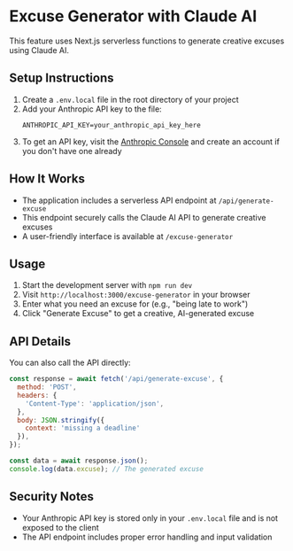 # Excuse Generator with Claude AI

This feature uses Next.js serverless functions to generate creative excuses using Claude AI.

## Setup Instructions

1. Create a `.env.local` file in the root directory of your project
2. Add your Anthropic API key to the file:
   ```
   ANTHROPIC_API_KEY=your_anthropic_api_key_here
   ```
3. To get an API key, visit the [Anthropic Console](https://console.anthropic.com/) and create an account if you don't have one already

## How It Works

- The application includes a serverless API endpoint at `/api/generate-excuse`
- This endpoint securely calls the Claude AI API to generate creative excuses
- A user-friendly interface is available at `/excuse-generator`

## Usage

1. Start the development server with `npm run dev`
2. Visit `http://localhost:3000/excuse-generator` in your browser
3. Enter what you need an excuse for (e.g., "being late to work")
4. Click "Generate Excuse" to get a creative, AI-generated excuse

## API Details

You can also call the API directly:

```javascript
const response = await fetch('/api/generate-excuse', {
  method: 'POST',
  headers: {
    'Content-Type': 'application/json',
  },
  body: JSON.stringify({ 
    context: 'missing a deadline' 
  }),
});

const data = await response.json();
console.log(data.excuse); // The generated excuse
```

## Security Notes

- Your Anthropic API key is stored only in your `.env.local` file and is not exposed to the client
- The API endpoint includes proper error handling and input validation 